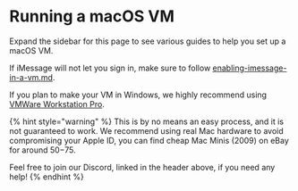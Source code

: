 # Running a macOS VM

Expand the sidebar for this page to see various guides to help you set up a macOS VM.

If iMessage will not let you sign in, make sure to follow [enabling-imessage-in-a-vm.md](enabling-imessage-in-a-vm.md "mention").

If you plan to make your VM in Windows, we highly recommend using [VMWare Workstation Pro](https://www.vmware.com/products/desktop-hypervisor/workstation-and-fusion).

{% hint style="warning" %}
This is by no means an easy process, and it is not guaranteed to work. We recommend using real Mac hardware to avoid compromising your Apple ID, you can find cheap Mac Minis (2009) on eBay for around $50-$75.

Feel free to join our Discord, linked in the header above, if you need any help!
{% endhint %}

